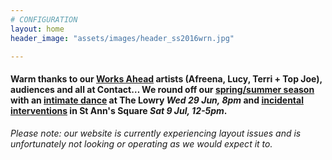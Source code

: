 ```yaml
---
# CONFIGURATION
layout: home
header_image: "assets/images/header_ss2016wrn.jpg"

---
```

#### Warm thanks to our [Works Ahead](/current/2016-worksahead) artists (Afreena, Lucy, Terri + Top Joe), audiences and all at Contact… We round off our [spring/summer season](/current/2016-springsummer) with an [intimate dance](/current/2016-springsummer/igorandmoreno) at The Lowry *Wed 29 Jun, 8pm* and [incidental interventions](/current/2016-hazard) in St Ann's Square *Sat 9 Jul, 12-5pm*.          
*Please note: our website is currently experiencing layout issues and is unfortunately not looking or operating as we would expect it to.*
